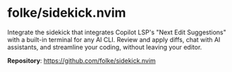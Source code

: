 # folke/sidekick.nvim

Integrate the sidekick that integrates Copilot LSP's "Next Edit Suggestions"
with a built-in terminal for any AI CLI. Review and apply diffs, chat with AI
assistants, and streamline your coding, without leaving your editor.

**Repository**: <https://github.com/folke/sidekick.nvim>
